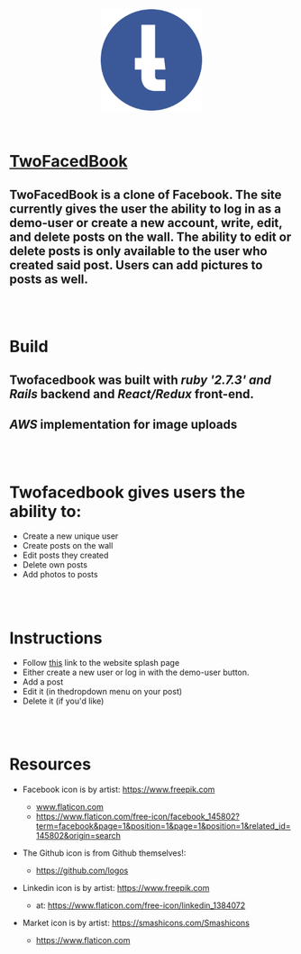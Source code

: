 <center>
  <img align="center" width="180" height="180" src="app/assets/images/facebookround.png">
</center>
<br></br>

# [TwoFacedBook](https://twofacedbook.herokuapp.com/#/login)


## TwoFacedBook is a clone of Facebook. The site currently gives the user the ability to log in as a demo-user or create a new account, write, edit, and delete posts on the wall. The ability to edit or delete posts is only available to the user who created said post. Users can add pictures to posts as well.   

<br></br>
# Build
## Twofacedbook was built with  *ruby '2.7.3' and Rails* backend and *React/Redux* front-end.
## *AWS* implementation for image uploads

<br></br>
# Twofacedbook gives users the ability to:
* Create a new unique user
* Create posts on the wall
* Edit posts they created
* Delete own posts
* Add photos to posts  

<br></br>
# Instructions
* Follow [this](https://twofacedbook.herokuapp.com/#/login) link to the website splash page
* Either create a new user or log in with the demo-user button.
* Add a post  
* Edit it (in thedropdown menu on your post)
* Delete it (if you'd like)


<br></br>
# Resources

- Facebook icon is by artist: https://www.freepik.com 
  - www.flaticon.com
  - https://www.flaticon.com/free-icon/facebook_145802?term=facebook&page=1&position=1&page=1&position=1&related_id=145802&origin=search


- The Github icon is from Github themselves!:
   - https://github.com/logos


- Linkedin icon is by artist: https://www.freepik.com
   - at: https://www.flaticon.com/free-icon/linkedin_1384072

- Market icon is by artist: https://smashicons.com/Smashicons
   * https://www.flaticon.com